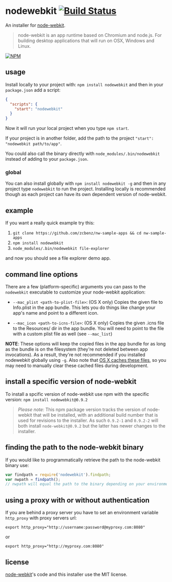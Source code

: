# nodewebkit [![Build Status](http://img.shields.io/travis/shama/nodewebkit.svg)](https://travis-ci.org/shama/nodewebkit)

An installer for [node-webkit](https://github.com/rogerwang/node-webkit).

> node-webkit is an app runtime based on Chromium and node.js. For building desktop applications that will run on OSX, Windows and Linux.

[![NPM](https://nodei.co/npm/nodewebkit.png?downloads=true)](https://nodei.co/npm/nodewebkit/)

## usage
Install locally to your project with: `npm install nodewebkit` and then in your `package.json` add a script:

```json
{
  "scripts": {
    "start": "nodewebkit"
  }
}
```

Now it will run your local project when you type `npm start`.

If your project is in another folder, add the path to the project `"start": "nodewebkit path/to/app"`.

You could also call the binary directly with `node_modules/.bin/nodewebkit` instead of adding to your `package.json`.

### global
You can also install globally with `npm install nodewebkit -g` and then in any project type `nodewebkit` to run the project. Installing locally is recommended though as each project can have its own dependent version of node-webkit.

## example
If you want a really quick example try this:

1. `git clone https://github.com/zcbenz/nw-sample-apps && cd nw-sample-apps`
2. `npm install nodewebkit`
3. `node_modules/.bin/nodewebkit file-explorer`

and now you should see a file explorer demo app.

## command line options
There are a few (platform-specific) arguments you can pass to the `nodewebkit` executable to
customize your node-webkit application:

* `--mac_plist <path-to-plist-file>`: (OS X only) Copies the given file to Info.plist in the app
  bundle. This lets you do things like change your app's name and point to a different icon.

* `--mac_icon <path-to-icns-file>`: (OS X only) Copies the given .icns file to the Resources/ dir
  in the app bundle. You will need to point to the file with a custom plist file as well (see
  `--mac_list`)

**NOTE**: These options will keep the copied files in the app bundle for as long as the bundle is
on the filesystem (they're not deleted between app invocations). As a result, they're not
recommended if you installed nodewebkit globally using `-g`.  Also note that
[OS X caches these files](http://proteo.me.uk/2011/08/mac-application-bundle-caching/),
so you may need to manually clear these cached files during development.

## install a specific version of node-webkit

To install a spcific version of node-webkit use npm with the specific version: `npm install nodewebkit@0.9.2`

> *Please note:* This npm package version tracks the version of node-webkit that will be installed, with an additional build number that is used for revisions to the installer. As such `0.9.2-1` and `0.9.2-2` will both install `node-webkit@0.9.2` but the latter has newer changes to the installer.

## finding the path to the node-webkit binary

If you would like to programmatically retrieve the path to the node-webkit binary use:

``` js
var findpath = require('nodewebkit').findpath;
var nwpath = findpath();
// nwpath will equal the path to the binary depending on your environment
```

## using a proxy with or without authentication

If you are behind a proxy server you have to set an environment variable ```http_proxy``` with proxy servers url:

```
export http_proxy="http://username:password@myproxy.com:8080"
```

or

```
export http_proxy="http://myproxy.com:8080"
```

## license
[node-webkit](https://github.com/rogerwang/node-webkit)'s code and this installer use the MIT license.

